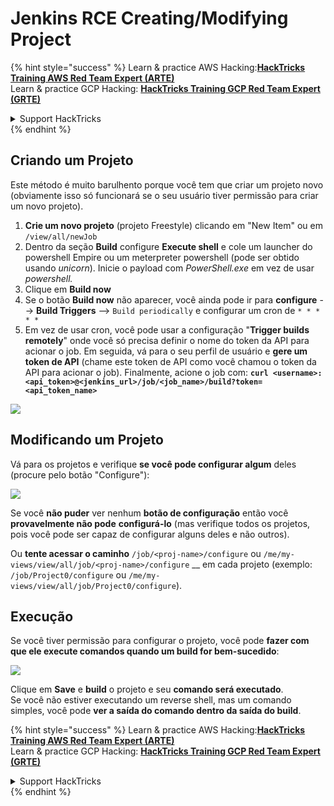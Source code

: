 # Jenkins RCE Creating/Modifying Project

{% hint style="success" %}
Learn & practice AWS Hacking:<img src="/.gitbook/assets/image.png" alt="" data-size="line">[**HackTricks Training AWS Red Team Expert (ARTE)**](https://training.hacktricks.xyz/courses/arte)<img src="/.gitbook/assets/image.png" alt="" data-size="line">\
Learn & practice GCP Hacking: <img src="/.gitbook/assets/image (2).png" alt="" data-size="line">[**HackTricks Training GCP Red Team Expert (GRTE)**<img src="/.gitbook/assets/image (2).png" alt="" data-size="line">](https://training.hacktricks.xyz/courses/grte)

<details>

<summary>Support HackTricks</summary>

* Check the [**subscription plans**](https://github.com/sponsors/carlospolop)!
* **Join the** 💬 [**Discord group**](https://discord.gg/hRep4RUj7f) or the [**telegram group**](https://t.me/peass) or **follow** us on **Twitter** 🐦 [**@hacktricks\_live**](https://twitter.com/hacktricks\_live)**.**
* **Share hacking tricks by submitting PRs to the** [**HackTricks**](https://github.com/carlospolop/hacktricks) and [**HackTricks Cloud**](https://github.com/carlospolop/hacktricks-cloud) github repos.

</details>
{% endhint %}

## Criando um Projeto

Este método é muito barulhento porque você tem que criar um projeto novo (obviamente isso só funcionará se o seu usuário tiver permissão para criar um novo projeto).

1. **Crie um novo projeto** (projeto Freestyle) clicando em "New Item" ou em `/view/all/newJob`
2. Dentro da seção **Build** configure **Execute shell** e cole um launcher do powershell Empire ou um meterpreter powershell (pode ser obtido usando _unicorn_). Inicie o payload com _PowerShell.exe_ em vez de usar _powershell._
3. Clique em **Build now**
1. Se o botão **Build now** não aparecer, você ainda pode ir para **configure** --> **Build Triggers** --> `Build periodically` e configurar um cron de `* * * * *`
2. Em vez de usar cron, você pode usar a configuração "**Trigger builds remotely**" onde você só precisa definir o nome do token da API para acionar o job. Em seguida, vá para o seu perfil de usuário e **gere um token de API** (chame este token de API como você chamou o token da API para acionar o job). Finalmente, acione o job com: **`curl <username>:<api_token>@<jenkins_url>/job/<job_name>/build?token=<api_token_name>`**

![](<../../.gitbook/assets/image (165).png>)

## Modificando um Projeto

Vá para os projetos e verifique **se você pode configurar algum** deles (procure pelo botão "Configure"):

![](<../../.gitbook/assets/image (265).png>)

Se você **não puder** ver nenhum **botão de configuração** então você **provavelmente não pode** **configurá-lo** (mas verifique todos os projetos, pois você pode ser capaz de configurar alguns deles e não outros).

Ou **tente acessar o caminho** `/job/<proj-name>/configure` ou `/me/my-views/view/all/job/<proj-name>/configure` \_\_ em cada projeto (exemplo: `/job/Project0/configure` ou `/me/my-views/view/all/job/Project0/configure`).

## Execução

Se você tiver permissão para configurar o projeto, você pode **fazer com que ele execute comandos quando um build for bem-sucedido**:

![](<../../.gitbook/assets/image (98).png>)

Clique em **Save** e **build** o projeto e seu **comando será executado**.\
Se você não estiver executando um reverse shell, mas um comando simples, você pode **ver a saída do comando dentro da saída do build**.

{% hint style="success" %}
Learn & practice AWS Hacking:<img src="/.gitbook/assets/image.png" alt="" data-size="line">[**HackTricks Training AWS Red Team Expert (ARTE)**](https://training.hacktricks.xyz/courses/arte)<img src="/.gitbook/assets/image.png" alt="" data-size="line">\
Learn & practice GCP Hacking: <img src="/.gitbook/assets/image (2).png" alt="" data-size="line">[**HackTricks Training GCP Red Team Expert (GRTE)**<img src="/.gitbook/assets/image (2).png" alt="" data-size="line">](https://training.hacktricks.xyz/courses/grte)

<details>

<summary>Support HackTricks</summary>

* Check the [**subscription plans**](https://github.com/sponsors/carlospolop)!
* **Join the** 💬 [**Discord group**](https://discord.gg/hRep4RUj7f) or the [**telegram group**](https://t.me/peass) or **follow** us on **Twitter** 🐦 [**@hacktricks\_live**](https://twitter.com/hacktricks\_live)**.**
* **Share hacking tricks by submitting PRs to the** [**HackTricks**](https://github.com/carlospolop/hacktricks) and [**HackTricks Cloud**](https://github.com/carlospolop/hacktricks-cloud) github repos.

</details>
{% endhint %}
